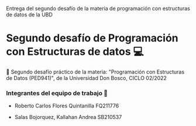 Entrega del segundo desafío de la materia de programación con estructuras de datos de la UBD
# Segundo desafío de Programación con Estructuras de datos 💻
 🎈 Segundo desafío práctico de la materia: "Programación con Estructuras de Datos (PED941)", de la Universidad Don Bosco, CICLO 02/2022

### Integrantes del equipo de trabajo 👾
- Roberto Carlos Flores Quintanilla   FQ211776

- Salas Bojorquez, Kallahan Andrea  SB210537

